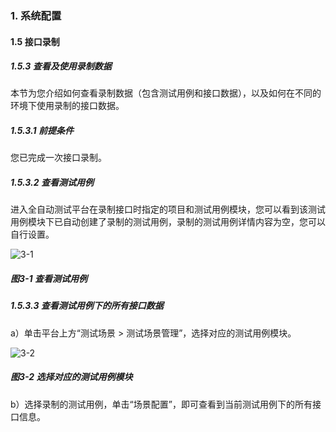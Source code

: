### 1. 系统配置

#### 1.5 接口录制

##### 1.5.3 查看及使用录制数据

本节为您介绍如何查看录制数据（包含测试用例和接口数据），以及如何在不同的环境下使用录制的接口数据。

##### 1.5.3.1 前提条件

您已完成一次接口录制。

##### 1.5.3.2 查看测试用例

进入全自动测试平台在录制接口时指定的项目和测试用例模块，您可以看到该测试用例模块下已自动创建了录制的测试用例，录制的测试用例详情内容为空，您可以自行设置。

![3-1](https://www.feisuanyz.com/fstest/xtpz/google/google_17.png)

##### 图3-1 查看测试用例

##### 1.5.3.3 查看测试用例下的所有接口数据

a）单击平台上方“测试场景 > 测试场景管理”，选择对应的测试用例模块。

![3-2](https://www.feisuanyz.com/fstest/xtpz/google/google_18.png)

##### 图3-2 选择对应的测试用例模块

b）选择录制的测试用例，单击“场景配置”，即可查看到当前测试用例下的所有接口信息。
